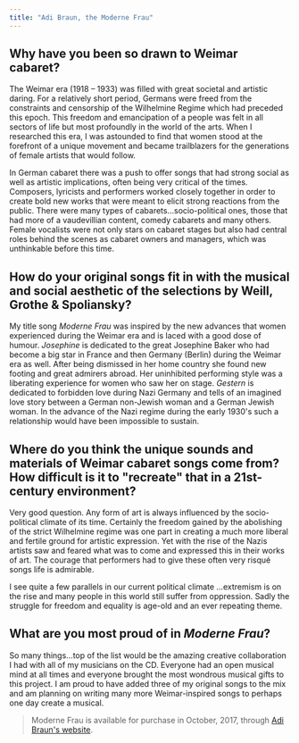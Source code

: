```yaml
---
title: "Adi Braun, the Moderne Frau"
---
```


## Why have you been so drawn to Weimar cabaret?
 
The Weimar era (1918 – 1933) was filled with great societal and artistic daring.  For a relatively short period, Germans were freed from the constraints and censorship of the Wilhelmine Regime which had preceded this epoch.  This freedom and emancipation of a people was felt in all sectors of life but most profoundly in the world of the arts.  When I researched this era, I was astounded to find that women stood at the forefront of a unique movement and became trailblazers for the generations of female artists that would follow.  

In German cabaret there was a push to offer songs that had strong social as well as artistic implications, often being very critical of the times.  Composers, lyricists and performers worked closely together in order to create bold new works that were meant to elicit strong reactions from the public.  There were many types of cabarets…socio-political ones, those that had more of a vaudevillian content, comedy cabarets and many others.  Female vocalists were not only stars on cabaret stages but also had central roles behind the scenes as cabaret owners and managers, which was unthinkable before this time.
 
## How do your original songs fit in with the musical and social aesthetic of the selections by Weill, Grothe & Spoliansky?

My title song *Moderne Frau* was inspired by the new advances that women experienced during the Weimar era and is laced with a good dose of humour. *Josephine* is dedicated to the great Josephine Baker who had become a big star in France and then Germany (Berlin) during the Weimar era as well.  After being dismissed in her home country she found new footing and great admirers abroad.  Her uninhibited performing style was a liberating experience for women who saw her on stage. *Gestern* is dedicated to forbidden love during Nazi Germany and tells of an imagined love story between a German non-Jewish woman and a German Jewish woman. In the advance of the Nazi regime during the early 1930's such a relationship would have been impossible to sustain.

## Where do you think the unique sounds and materials of Weimar cabaret songs come from? How difficult is it to "recreate" that in a 21st-century environment?

Very good question.  Any form of art is always influenced by the socio-political climate of its time.  Certainly the freedom gained by the abolishing of the strict Wilhelmine regime was one part in creating a much more liberal and fertile ground for artistic expression. Yet with the rise of the Nazis artists saw and feared what was to come and expressed this in their works of art.  The courage that performers had to give these often very risqué songs life is admirable.  

I see quite a few parallels in our current political climate …extremism is on the rise and many people in this world still suffer from oppression.  Sadly the struggle for freedom and equality is age-old and an ever repeating theme.
 
## What are you most proud of in *Moderne Frau*?

So many things…top of the list would be the amazing creative collaboration I had with all of my musicians on the CD.  Everyone had an open musical mind at all times and everyone brought the most wondrous musical gifts to this project.  I am proud to have added three of my original songs to the mix and am planning on writing many more Weimar-inspired songs to perhaps one day create a musical.

>Moderne Frau is available for purchase in October, 2017, through [Adi Braun's website](https://www.adibraun.com/).
